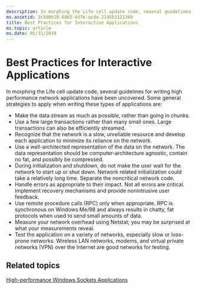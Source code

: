 ```yaml
---
description: In morphing the Life cell update code, several guidelines for writing high performance network applications have been uncovered.
ms.assetid: 2c5d0610-88b5-437e-acde-214553121380
title: Best Practices for Interactive Applications
ms.topic: article
ms.date: 05/31/2018
---
```


# Best Practices for Interactive Applications

In morphing the Life cell update code, several guidelines for writing high performance network applications have been uncovered. Some general strategies to apply when writing these types of applications are:

-   Make the data stream as much as possible, rather than going in chunks.
-   Use a few large transactions rather than many small ones. Large transactions can also be efficiently streamed.
-   Recognize that the network is a slow, unreliable resource and develop each application to minimize its reliance on the network.
-   Use a well-architected representation of the data on the network. The data representation should be computer-architecture agnostic, contain no fat, and possibly be compressed.
-   During initialization and shutdown, do not make the user wait for the network to start up or shut down. Network related initialization could take a relatively long time. Separate the noncritical network code.
-   Handle errors as appropriate to their impact. Not all errors are critical. Implement recovery mechanisms and provide nonintrusive user feedback.
-   Use remote procedure calls (RPC) only when appropriate. RPC is synchronous on Windows Me/98 and always results in chatty, fat protocols when used to send small amounts of data.
-   Measure your network overhead using Netstat; you may be surprised at what your measurements reveal.
-   Test the application on a variety of networks, especially slow or loss-prone networks. Wireless LAN networks, modems, and virtual private networks (VPN) over the Internet are good networks for testing.

## Related topics

<dl> <dt>

[High-performance Windows Sockets Applications](high-performance-windows-sockets-applications-2.md)
</dt> </dl>

 

 



